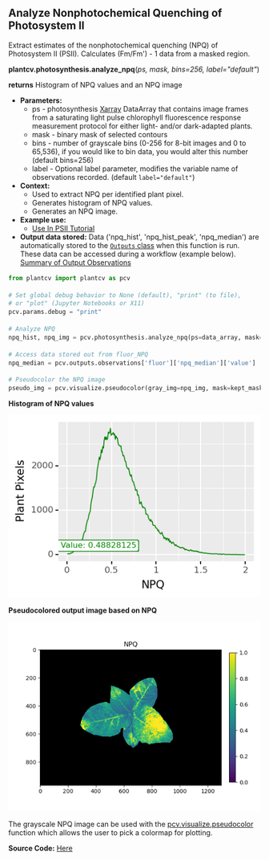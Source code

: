 ## Analyze Nonphotochemical Quenching of Photosystem II

Extract estimates of the nonphotochemical quenching (NPQ) of Photosystem II (PSII). 
Calculates (Fm/Fm') - 1 data from a masked region.

**plantcv.photosynthesis.analyze_npq**(*ps, mask, bins=256, label="default"*)

**returns** Histogram of NPQ values and an NPQ image

- **Parameters:**
    - ps - photosynthesis [Xarray](http://xarray.pydata.org/en/stable/#) DataArray that contains image frames from a
      saturating light pulse chlorophyll fluorescence response measurement protocol for either light- and/or 
      dark-adapted plants.
    - mask - binary mask of selected contours
    - bins - number of grayscale bins (0-256 for 8-bit images and 0 to 65,536), if you would like to bin data, you 
      would alter this number (default bins=256)
    - label - Optional label parameter, modifies the variable name of observations recorded. (default `label="default"`)
- **Context:**
    - Used to extract NPQ per identified plant pixel.
    - Generates histogram of NPQ values.
    - Generates an NPQ image.
- **Example use:**
    - [Use In PSII Tutorial](psII_tutorial.md)
- **Output data stored:** Data ('npq_hist', 'npq_hist_peak', 'npq_median') are automatically stored to the 
  [`Outputs` class](outputs.md) when this function is run. These data can be accessed during a workflow (example below).
  [Summary of Output Observations](output_measurements.md#summary-of-output-observations)

```python
from plantcv import plantcv as pcv

# Set global debug behavior to None (default), "print" (to file), 
# or "plot" (Jupyter Notebooks or X11)
pcv.params.debug = "print"

# Analyze NPQ   
npq_hist, npq_img = pcv.photosynthesis.analyze_npq(ps=data_array, mask=kept_mask, bins=256, label="fluor")

# Access data stored out from fluor_NPQ
npq_median = pcv.outputs.observations['fluor']['npq_median']['value']

# Pseudocolor the NPQ image
pseudo_img = pcv.visualize.pseudocolor(gray_img=npq_img, mask=kept_mask, min_value=0, max_value=1, title="NPQ")

```

**Histogram of NPQ values**

![Screenshot](img/documentation_images/analyze_npq/npq_histogram.png)

**Pseudocolored output image based on NPQ**

![Screenshot](img/documentation_images/analyze_npq/npq_colormap.png)

The grayscale NPQ image can be used with the [pcv.visualize.pseudocolor](visualize_pseudocolor.md) function
which allows the user to pick a colormap for plotting.

**Source Code:** [Here](https://github.com/danforthcenter/plantcv/blob/master/plantcv/plantcv/photosynthesis/analyze_npq.py)
